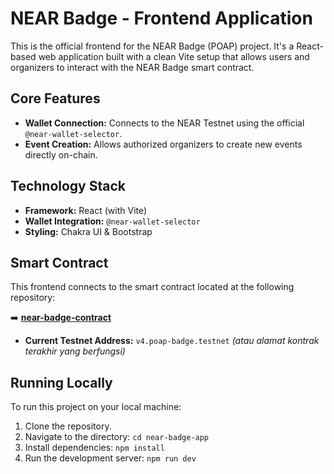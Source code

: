 # NEAR Badge - Frontend Application

This is the official frontend for the NEAR Badge (POAP) project. It's a React-based web application built with a clean Vite setup that allows users and organizers to interact with the NEAR Badge smart contract.

## Core Features
- **Wallet Connection:** Connects to the NEAR Testnet using the official `@near-wallet-selector`.
- **Event Creation:** Allows authorized organizers to create new events directly on-chain.

## Technology Stack
- **Framework:** React (with Vite)
- **Wallet Integration:** `@near-wallet-selector`
- **Styling:** Chakra UI & Bootstrap

## Smart Contract
This frontend connects to the smart contract located at the following repository:

➡️ **[near-badge-contract](https://github.com/Psianturi/near-badge-contract)**

- **Current Testnet Address:** `v4.poap-badge.testnet` *(atau alamat kontrak terakhir yang berfungsi)*

## Running Locally
To run this project on your local machine:
1. Clone the repository.
2. Navigate to the directory: `cd near-badge-app`
3. Install dependencies: `npm install`
4. Run the development server: `npm run dev`